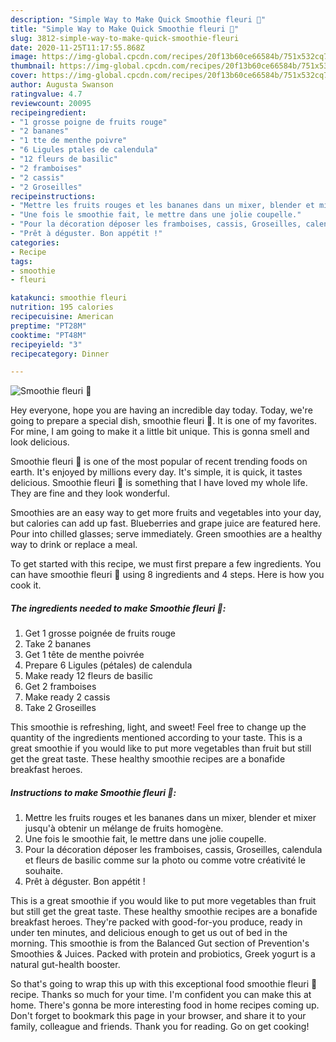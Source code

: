 ```yaml
---
description: "Simple Way to Make Quick Smoothie fleuri 🌼"
title: "Simple Way to Make Quick Smoothie fleuri 🌼"
slug: 3812-simple-way-to-make-quick-smoothie-fleuri
date: 2020-11-25T11:17:55.868Z
image: https://img-global.cpcdn.com/recipes/20f13b60ce66584b/751x532cq70/smoothie-fleuri-🌼-photo-principale-de-la-recette.jpg
thumbnail: https://img-global.cpcdn.com/recipes/20f13b60ce66584b/751x532cq70/smoothie-fleuri-🌼-photo-principale-de-la-recette.jpg
cover: https://img-global.cpcdn.com/recipes/20f13b60ce66584b/751x532cq70/smoothie-fleuri-🌼-photo-principale-de-la-recette.jpg
author: Augusta Swanson
ratingvalue: 4.7
reviewcount: 20095
recipeingredient:
- "1 grosse poigne de fruits rouge"
- "2 bananes"
- "1 tte de menthe poivre"
- "6 Ligules ptales de calendula"
- "12 fleurs de basilic"
- "2 framboises"
- "2 cassis"
- "2 Groseilles"
recipeinstructions:
- "Mettre les fruits rouges et les bananes dans un mixer, blender et mixer jusqu&#39;à obtenir un mélange de fruits homogène."
- "Une fois le smoothie fait, le mettre dans une jolie coupelle."
- "Pour la décoration déposer les framboises, cassis, Groseilles, calendula et fleurs de basilic comme sur la photo ou comme votre créativité le souhaite."
- "Prêt à déguster. Bon appétit !"
categories:
- Recipe
tags:
- smoothie
- fleuri

katakunci: smoothie fleuri 
nutrition: 195 calories
recipecuisine: American
preptime: "PT28M"
cooktime: "PT48M"
recipeyield: "3"
recipecategory: Dinner

---
```



![Smoothie fleuri 🌼](https://img-global.cpcdn.com/recipes/20f13b60ce66584b/751x532cq70/smoothie-fleuri-🌼-photo-principale-de-la-recette.jpg)

Hey everyone, hope you are having an incredible day today. Today, we're going to prepare a special dish, smoothie fleuri 🌼. It is one of my favorites. For mine, I am going to make it a little bit unique. This is gonna smell and look delicious.

Smoothie fleuri 🌼 is one of the most popular of recent trending foods on earth. It's enjoyed by millions every day. It's simple, it is quick, it tastes delicious. Smoothie fleuri 🌼 is something that I have loved my whole life. They are fine and they look wonderful.

Smoothies are an easy way to get more fruits and vegetables into your day, but calories can add up fast. Blueberries and grape juice are featured here. Pour into chilled glasses; serve immediately. Green smoothies are a healthy way to drink or replace a meal.


To get started with this recipe, we must first prepare a few ingredients. You can have smoothie fleuri 🌼 using 8 ingredients and 4 steps. Here is how you cook it.

<!--inarticleads1-->

##### The ingredients needed to make Smoothie fleuri 🌼:

1. Get 1 grosse poignée de fruits rouge
1. Take 2 bananes
1. Get 1 tête de menthe poivrée
1. Prepare 6 Ligules (pétales) de calendula
1. Make ready 12 fleurs de basilic
1. Get 2 framboises
1. Make ready 2 cassis
1. Take 2 Groseilles


This smoothie is refreshing, light, and sweet! Feel free to change up the quantity of the ingredients mentioned according to your taste. This is a great smoothie if you would like to put more vegetables than fruit but still get the great taste. These healthy smoothie recipes are a bonafide breakfast heroes. 

<!--inarticleads2-->

##### Instructions to make Smoothie fleuri 🌼:

1. Mettre les fruits rouges et les bananes dans un mixer, blender et mixer jusqu&#39;à obtenir un mélange de fruits homogène.
1. Une fois le smoothie fait, le mettre dans une jolie coupelle.
1. Pour la décoration déposer les framboises, cassis, Groseilles, calendula et fleurs de basilic comme sur la photo ou comme votre créativité le souhaite.
1. Prêt à déguster. Bon appétit !


This is a great smoothie if you would like to put more vegetables than fruit but still get the great taste. These healthy smoothie recipes are a bonafide breakfast heroes. They&#39;re packed with good-for-you produce, ready in under ten minutes, and delicious enough to get us out of bed in the morning. This smoothie is from the Balanced Gut section of Prevention&#39;s Smoothies &amp; Juices. Packed with protein and probiotics, Greek yogurt is a natural gut-health booster. 

So that's going to wrap this up with this exceptional food smoothie fleuri 🌼 recipe. Thanks so much for your time. I'm confident you can make this at home. There's gonna be more interesting food in home recipes coming up. Don't forget to bookmark this page in your browser, and share it to your family, colleague and friends. Thank you for reading. Go on get cooking!

